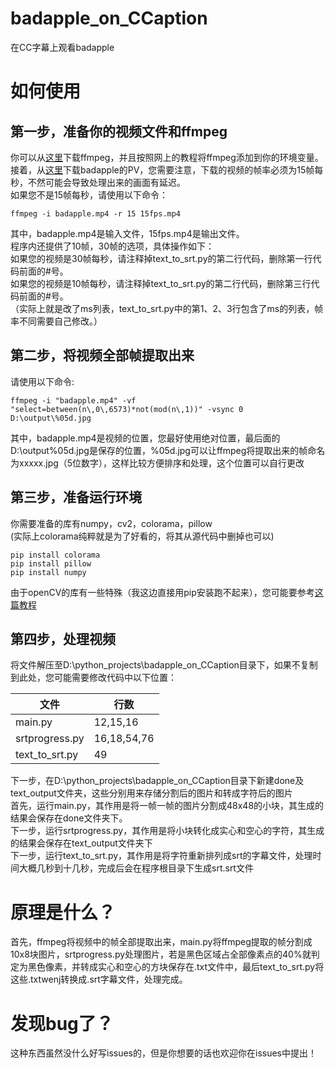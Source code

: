 # badapple_on_CCaption
在CC字幕上观看badapple
# 如何使用
## 第一步，准备你的视频文件和ffmpeg
你可以从[这里](https://ffmpeg.org/)下载ffmpeg，并且按照网上的教程将ffmpeg添加到你的环境变量。<br>
接着，从[这里](https://www.bilibili.com/video/BV1xx411c79H/)下载badapple的PV，您需要注意，下载的视频的帧率必须为15帧每秒，不然可能会导致处理出来的画面有延迟。<br>
如果您不是15帧每秒，请使用以下命令：
```
ffmpeg -i badapple.mp4 -r 15 15fps.mp4 
```
其中，badapple.mp4是输入文件，15fps.mp4是输出文件。<br>
程序内还提供了10帧，30帧的选项，具体操作如下：<br>
如果您的视频是30帧每秒，请注释掉text_to_srt.py的第二行代码，删除第一行代码前面的#号。<br>
如果您的视频是10帧每秒，请注释掉text_to_srt.py的第二行代码，删除第三行代码前面的#号。<br>
（实际上就是改了ms列表，text_to_srt.py中的第1、2、3行包含了ms的列表，帧率不同需要自己修改。）
## 第二步，将视频全部帧提取出来
请使用以下命令:<br>
```
ffmpeg -i "badapple.mp4" -vf "select=between(n\,0\,6573)*not(mod(n\,1))" -vsync 0 D:\output\%05d.jpg
```
其中，badapple.mp4是视频的位置，您最好使用绝对位置，最后面的D:\output\%05d.jpg是保存的位置，%05d.jpg可以让ffmpeg将提取出来的帧命名为xxxxx.jpg（5位数字），这样比较方便排序和处理，这个位置可以自行更改<br>
## 第三步，准备运行环境
你需要准备的库有numpy，cv2，colorama，pillow<br>
(实际上colorama纯粹就是为了好看的，将其从源代码中删掉也可以)
```
pip install colorama
pip install pillow
pip install numpy
```
由于openCV的库有一些特殊（我这边直接用pip安装跑不起来），您可能要参考[这篇教程](https://blog.csdn.net/m0_73767377/article/details/130072986)
## 第四步，处理视频
将文件解压至D:\python_projects\badapple_on_CCaption目录下，如果不复制到此处，您可能需要修改代码中以下位置：

|文件  |行数|
|---|---|
|main.py  |12,15,16|
|srtprogress.py  |16,18,54,76|
|text_to_srt.py  |49|

下一步，在D:\python_projects\badapple_on_CCaption目录下新建done及text_output文件夹，这些分别用来存储分割后的图片和转成字符后的图片<br>
首先，运行main.py，其作用是将一帧一帧的图片分割成48x48的小块，其生成的结果会保存在done文件夹下。<br>
下一步，运行srtprogress.py，其作用是将小块转化成实心和空心的字符，其生成的结果会保存在text_output文件夹下<br>
下一步，运行text_to_srt.py，其作用是将字符重新排列成srt的字幕文件，处理时间大概几秒到十几秒，完成后会在程序根目录下生成srt.srt文件<br>

# 原理是什么？
首先，ffmpeg将视频中的帧全部提取出来，main.py将ffmpeg提取的帧分割成10x8块图片，srtprogress.py处理图片，若是黑色区域占全部像素点的40%就判定为黑色像素，并转成实心和空心的方块保存在.txt文件中，最后text_to_srt.py将这些.txtwenj转换成.srt字幕文件，处理完成。

# 发现bug了？
这种东西虽然没什么好写issues的，但是你想要的话也欢迎你在issues中提出！
